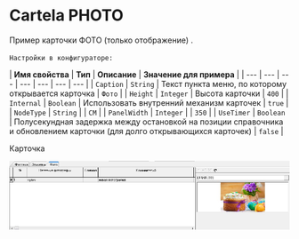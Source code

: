 # Cartela PHOTO

Пример карточки ФОТО \(только отображение\) .

`Настройки в конфигураторе:` 

| **Имя свойства**   | **Тип**  |  **Описание** | **Значение для примера**  |
| --- | --- | --- | --- | --- | --- | --- |
| `Caption` | `String` | Текст пункта меню, по которому открывается карточка | `Фото` |
| `Height` | `Integer` | Высота карточки | `400` |
| `Internal` | `Boolean` | Использовать внутренний механизм карточек | `true` |
| `NodeType` | `String` |  | `CM` |
| `PanelWidth` | `Integer` |  | `350` |
| `UseTimer` | `Boolean` | Полусекундная задержка между остановкой на позиции справочника и обновлением карточки \(для долго открывающихся карточек\) | `false` |

 Карточка

![](../../../../.gitbook/assets/foto4.jpg)

